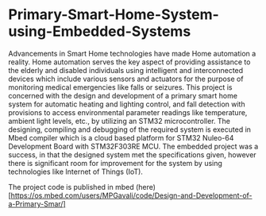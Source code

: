 # Primary-Smart-Home-System-using-Embedded-Systems

Advancements in Smart Home technologies have made Home automation a reality. Home automation serves the key aspect of providing assistance to the elderly and disabled individuals using intelligent and interconnected devices which include various sensors and actuators for the purpose of monitoring medical emergencies like falls or seizures. This project is concerned with the design and development of a primary smart home system for automatic heating and lighting control, and fall detection with provisions to access environmental parameter readings like temperature, ambient light levels, etc., by utilizing an STM32 microcontroller. The designing, compiling and debugging of the required system is executed in Mbed compiler which is a cloud based platform for STM32 Nuleo-64 Development Board with STM32F303RE MCU. The embedded project was a success, in that the designed system met the specifications given, however there is significant room for improvement for the system by using technologies like Internet of Things (IoT).

The project code is published in mbed (here)[https://os.mbed.com/users/MPGavali/code/Design-and-Development-of-a-Primary-Smar/]
